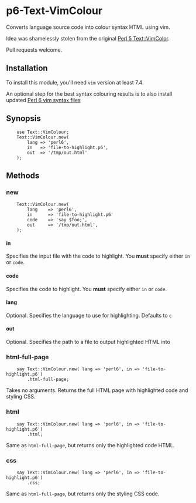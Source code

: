 # p6-Text-VimColour

Converts language source code into colour syntax HTML using vim.

Idea was shamelessly stolen from the original [Perl 5 Text::VimColor](https://metacpan.org/pod/Text::VimColor).

Pull requests welcome.

## Installation

To install this module, you'll need `vim` version at least 7.4. 

An optional step for the best syntax colouring results is to 
also install updated
[Perl 6 vim syntax files](https://github.com/vim-perl/vim-perl)

## Synopsis

```perl6
    use Text::VimColour;
    Text::VimColour.new(
        lang => 'perl6',
        in   => 'file-to-highlight.p6',
        out  => '/tmp/out.html'
    );
```

## Methods

### new

```perl6
    Text::VimColour.new(
        lang    => 'perl6',
        in      => 'file-to-highlight.p6'
        code    => 'say $foo;',
        out     => '/tmp/out.html',
    );
```

#### in

Specifies the input file with the code to highlight. You **must** specify
either `in` or `code`.

#### code

Specifies the code to highlight. You **must** specify either `in` or `code`.

#### lang

Optional. Specifies the language to use for highlighting. Defaults to `c`

#### out

Optional. Specifies the path to a file to output highlighted HTML into

### html-full-page

```perl6
    say Text::VimColour.new( lang => 'perl6', in => 'file-to-highlight.p6')
        .html-full-page;
```

Takes no arguments. Returns the full HTML page with highlighted code
and styling CSS.

### html

```perl6
    say Text::VimColour.new( lang => 'perl6', in => 'file-to-highlight.p6')
        .html;
```

Same as `html-full-page`, but returns only the highlighted code HTML.

### css

```perl6
    say Text::VimColour.new( lang => 'perl6', in => 'file-to-highlight.p6')
        .css;
```

Same as `html-full-page`, but returns only the styling CSS code.
